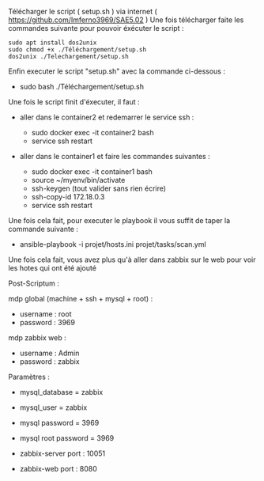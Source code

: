 Télécharger le script ( setup.sh ) via internet ( https://github.com/Imferno3969/SAE5.02 ) 
Une fois télécharger faite les commandes suivante pour pouvoir éxécuter le script :
```shell
sudo apt install dos2unix
sudo chmod +x ./Téléchargement/setup.sh
dos2unix ./Telechargement/setup.sh
```
Enfin executer le script "setup.sh" avec la commande ci-dessous :
- sudo bash ./Téléchargement/setup.sh


Une fois le script finit d'éxecuter, il faut :
- aller dans le container2 et redemarrer le service ssh :
  - sudo docker exec -it container2 bash
  - service ssh restart

- aller dans le container1 et faire les commandes suivantes :
  - sudo docker exec -it container1 bash
  - source ~/myenv/bin/activate
  - ssh-keygen (tout valider sans rien écrire)
  - ssh-copy-id 172.18.0.3
  - service ssh restart


Une fois cela fait, pour executer le playbook il vous suffit de taper la commande suivante  :
- ansible-playbook -i projet/hosts.ini projet/tasks/scan.yml

Une fois cela fait, vous avez plus qu'à aller dans zabbix sur le web pour voir les hotes qui ont été ajouté

Post-Scriptum :

mdp global (machine + ssh + mysql + root) :
- username : root
- password : 3969

mdp zabbix web :
- username : Admin
- password : zabbix

Paramètres :
- mysql_database = zabbix
- mysql_user = zabbix
- mysql password = 3969
- mysql root password = 3969

- zabbix-server port : 10051
- zabbix-web port : 8080


